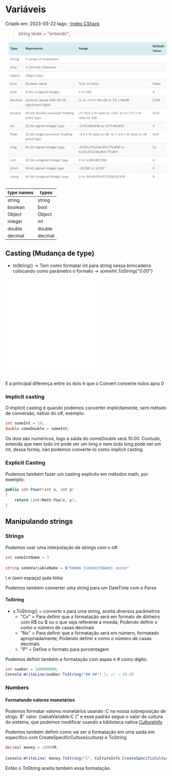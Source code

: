 # Variáveis
Criado em: 2023-03-22
tags: [-Index CSharp](-Index%20CSharp.md)

> string teste = "entendo";

![](-img/Pasted%20image%2020230323120215.png)

| type names | types   |
| ---------- | ------- |
| string     | string  |
| boolean    | bool    |
| Object     | Object  |
| integer    | int     |
| double     | double  |
| decimal    | decimal |

## Casting (Mudança de type)

* toString() → Tem como formatar int para string nessa brincadeira colocando como parâmetro o formato → *someInt.ToString("0.00")*

![Convert](Bibliotecas%20Nativas.md#Convert)
![Bibliotecas dos types](Bibliotecas%20Nativas.md#Bibliotecas%20dos%20types)

E a principal diferença entre os dois é que o Convert converte nulos apra 0

### Implicit casting

O implicit casting é quando podemos converter implicitamente, sem método de conversão, nativo do c#, exemplo:

~~~cs
int someInt = 10;
double someDouble = someInt;
~~~~ 

Os dois são numéricos, logo a saida do someDouble será 10.00. Contudo, entenda que nem todo int pode ser um long e nem todo long pode ser um int, dessa forma, não podemos converte-lo como implicit casting

### Explicit Casting

Podemos também fazer um casting explicito em métodos math, por exemplo: 

~~~cs
public int Power(int x, int y)
{
	return (int)Math.Pow(x, y);
}
~~~

## Manipulando strings

### Strings

Podemos usar uma interpolação de strings com o c#:

~~~cs
int someIntName = 3

string someVariableName = $"hmmmm {someIntName} vezes"
~~~

\ n (sem espaço) pula linha 

Podemos também converter uma string para um DateTime com o Parse

#### ToString

* x.ToString() = converte x para uma string, aceita diversos parâmetros
	* "Cx" = Para definir que a formatação será em formato de dinheiro com R$ ou $ ou o que seja referente a moeda; Podendo definir x como o número de casas decimais
	* "Nx" = Para definir que a formatação será em número, formatado apropriadamente; Podendo definir x como o número de casas decimais
	* "P" = Define o formato para porcentagem

Podemos definir também a formatação com aspas e # como dígito: 
~~~cs
int number = 100000000;
Console.WriteLine(number.ToString("##.##") ); // → 10.00
~~~

### Numbers

#### Formatando valores monetários
Podemos formatar valores monetários usando :C na nossa sobreposição de strigs: $" valor: {valueVariable:C }" e esse padrão segue o valor de cultura do sistema, que podemos modificar usando a biblioteca nativa [CultureInfo](Bibliotecas%20Nativas.md#Bibliotecas%20Nativas#CultureInfo)

Podemos também definir como vai ser a formatação em uma saída em específico com CreateSpecificCulture(culture) e ToString

~~~cs
decimal money = 10000M;

Console.WriteLine( money.ToString("C", CultureInfo.CreateSpecificCulture(culture) ) );
~~~

Então o ToString aceita também essa formatação.


